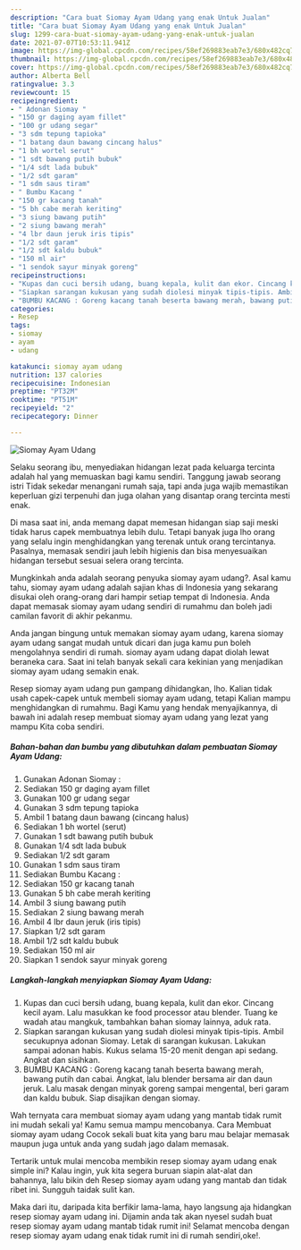 ```yaml
---
description: "Cara buat Siomay Ayam Udang yang enak Untuk Jualan"
title: "Cara buat Siomay Ayam Udang yang enak Untuk Jualan"
slug: 1299-cara-buat-siomay-ayam-udang-yang-enak-untuk-jualan
date: 2021-07-07T10:53:11.941Z
image: https://img-global.cpcdn.com/recipes/58ef269883eab7e3/680x482cq70/siomay-ayam-udang-foto-resep-utama.jpg
thumbnail: https://img-global.cpcdn.com/recipes/58ef269883eab7e3/680x482cq70/siomay-ayam-udang-foto-resep-utama.jpg
cover: https://img-global.cpcdn.com/recipes/58ef269883eab7e3/680x482cq70/siomay-ayam-udang-foto-resep-utama.jpg
author: Alberta Bell
ratingvalue: 3.3
reviewcount: 15
recipeingredient:
- " Adonan Siomay "
- "150 gr daging ayam fillet"
- "100 gr udang segar"
- "3 sdm tepung tapioka"
- "1 batang daun bawang cincang halus"
- "1 bh wortel serut"
- "1 sdt bawang putih bubuk"
- "1/4 sdt lada bubuk"
- "1/2 sdt garam"
- "1 sdm saus tiram"
- " Bumbu Kacang "
- "150 gr kacang tanah"
- "5 bh cabe merah keriting"
- "3 siung bawang putih"
- "2 siung bawang merah"
- "4 lbr daun jeruk iris tipis"
- "1/2 sdt garam"
- "1/2 sdt kaldu bubuk"
- "150 ml air"
- "1 sendok sayur minyak goreng"
recipeinstructions:
- "Kupas dan cuci bersih udang, buang kepala, kulit dan ekor. Cincang kecil ayam. Lalu masukkan ke food processor atau blender. Tuang ke wadah atau mangkuk, tambahkan bahan siomay lainnya, aduk rata."
- "Siapkan sarangan kukusan yang sudah diolesi minyak tipis-tipis. Ambil secukupnya adonan Siomay. Letak di sarangan kukusan. Lakukan sampai adonan habis. Kukus selama 15-20 menit dengan api sedang. Angkat dan sisihkan."
- "BUMBU KACANG : Goreng kacang tanah beserta bawang merah, bawang putih dan cabai. Angkat, lalu blender bersama air dan daun jeruk. Lalu masak dengan minyak goreng sampai mengental, beri garam dan kaldu bubuk. Siap disajikan dengan siomay."
categories:
- Resep
tags:
- siomay
- ayam
- udang

katakunci: siomay ayam udang 
nutrition: 137 calories
recipecuisine: Indonesian
preptime: "PT32M"
cooktime: "PT51M"
recipeyield: "2"
recipecategory: Dinner

---
```



![Siomay Ayam Udang](https://img-global.cpcdn.com/recipes/58ef269883eab7e3/680x482cq70/siomay-ayam-udang-foto-resep-utama.jpg)

Selaku seorang ibu, menyediakan hidangan lezat pada keluarga tercinta adalah hal yang memuaskan bagi kamu sendiri. Tanggung jawab seorang istri Tidak sekedar menangani rumah saja, tapi anda juga wajib memastikan keperluan gizi terpenuhi dan juga olahan yang disantap orang tercinta mesti enak.

Di masa  saat ini, anda memang dapat memesan hidangan siap saji meski tidak harus capek membuatnya lebih dulu. Tetapi banyak juga lho orang yang selalu ingin menghidangkan yang terenak untuk orang tercintanya. Pasalnya, memasak sendiri jauh lebih higienis dan bisa menyesuaikan hidangan tersebut sesuai selera orang tercinta. 



Mungkinkah anda adalah seorang penyuka siomay ayam udang?. Asal kamu tahu, siomay ayam udang adalah sajian khas di Indonesia yang sekarang disukai oleh orang-orang dari hampir setiap tempat di Indonesia. Anda dapat memasak siomay ayam udang sendiri di rumahmu dan boleh jadi camilan favorit di akhir pekanmu.

Anda jangan bingung untuk memakan siomay ayam udang, karena siomay ayam udang sangat mudah untuk dicari dan juga kamu pun boleh mengolahnya sendiri di rumah. siomay ayam udang dapat diolah lewat beraneka cara. Saat ini telah banyak sekali cara kekinian yang menjadikan siomay ayam udang semakin enak.

Resep siomay ayam udang pun gampang dihidangkan, lho. Kalian tidak usah capek-capek untuk membeli siomay ayam udang, tetapi Kalian mampu menghidangkan di rumahmu. Bagi Kamu yang hendak menyajikannya, di bawah ini adalah resep membuat siomay ayam udang yang lezat yang mampu Kita coba sendiri.

<!--inarticleads1-->

##### Bahan-bahan dan bumbu yang dibutuhkan dalam pembuatan Siomay Ayam Udang:

1. Gunakan  Adonan Siomay :
1. Sediakan 150 gr daging ayam fillet
1. Gunakan 100 gr udang segar
1. Gunakan 3 sdm tepung tapioka
1. Ambil 1 batang daun bawang (cincang halus)
1. Sediakan 1 bh wortel (serut)
1. Gunakan 1 sdt bawang putih bubuk
1. Gunakan 1/4 sdt lada bubuk
1. Sediakan 1/2 sdt garam
1. Gunakan 1 sdm saus tiram
1. Sediakan  Bumbu Kacang :
1. Sediakan 150 gr kacang tanah
1. Gunakan 5 bh cabe merah keriting
1. Ambil 3 siung bawang putih
1. Sediakan 2 siung bawang merah
1. Ambil 4 lbr daun jeruk (iris tipis)
1. Siapkan 1/2 sdt garam
1. Ambil 1/2 sdt kaldu bubuk
1. Sediakan 150 ml air
1. Siapkan 1 sendok sayur minyak goreng




<!--inarticleads2-->

##### Langkah-langkah menyiapkan Siomay Ayam Udang:

1. Kupas dan cuci bersih udang, buang kepala, kulit dan ekor. Cincang kecil ayam. Lalu masukkan ke food processor atau blender. Tuang ke wadah atau mangkuk, tambahkan bahan siomay lainnya, aduk rata.
1. Siapkan sarangan kukusan yang sudah diolesi minyak tipis-tipis. Ambil secukupnya adonan Siomay. Letak di sarangan kukusan. Lakukan sampai adonan habis. Kukus selama 15-20 menit dengan api sedang. Angkat dan sisihkan.
1. BUMBU KACANG : Goreng kacang tanah beserta bawang merah, bawang putih dan cabai. Angkat, lalu blender bersama air dan daun jeruk. Lalu masak dengan minyak goreng sampai mengental, beri garam dan kaldu bubuk. Siap disajikan dengan siomay.




Wah ternyata cara membuat siomay ayam udang yang mantab tidak rumit ini mudah sekali ya! Kamu semua mampu mencobanya. Cara Membuat siomay ayam udang Cocok sekali buat kita yang baru mau belajar memasak maupun juga untuk anda yang sudah jago dalam memasak.

Tertarik untuk mulai mencoba membikin resep siomay ayam udang enak simple ini? Kalau ingin, yuk kita segera buruan siapin alat-alat dan bahannya, lalu bikin deh Resep siomay ayam udang yang mantab dan tidak ribet ini. Sungguh taidak sulit kan. 

Maka dari itu, daripada kita berfikir lama-lama, hayo langsung aja hidangkan resep siomay ayam udang ini. Dijamin anda tak akan nyesel sudah buat resep siomay ayam udang mantab tidak rumit ini! Selamat mencoba dengan resep siomay ayam udang enak tidak rumit ini di rumah sendiri,oke!.

